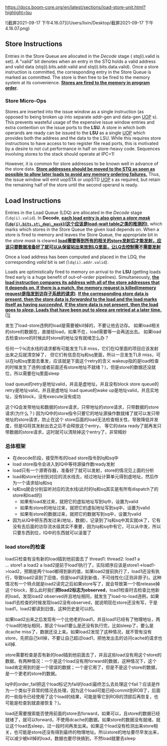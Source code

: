 https://docs.boom-core.org/en/latest/sections/load-store-unit.html?highlight=lsu



![截屏2021-09-17 下午4.16.07](/Users/lixin/Desktop/截屏2021-09-17 下午4.16.07.png)

## Store Instructions

Entries in the Store Queue are allocated in the *Decode* stage ( stq(i).valid is set). A “valid” bit denotes when an entry in the STQ holds a valid address and valid data (stq(i).bits.addr.valid and stq(i).bits.data.valid). Once a store instruction is committed, the corresponding entry in the Store Queue is marked as committed. The store is then free to be fired to the memory system at its convenience. **<u>Stores are fired to the memory in program order</u>.**

### Store Micro-Ops

Stores are inserted into the issue window as a single instruction (as opposed to being broken up into separate addr-gen and data-gen [UOP](https://docs.boom-core.org/en/latest/sections/terminology.html#term-micro-op-uop) s). This prevents wasteful usage of the expensive issue window entries and extra contention on the issue ports to the **LSU**. A store in which both operands are ready can be issued to the **LSU** as a single [UOP](https://docs.boom-core.org/en/latest/sections/terminology.html#term-micro-op-uop) which provides both the address and the data to the LSU. While this requires store instructions to have access to two register file read ports, this is motivated by a desire to not cut performance in half on store-heavy code. Sequences involving stores to the stack should operate at IPC=1!

However, it is common for store addresses to be known well in advance of the store data. **<u>Store addresses should be moved to the STQ as soon as possible to allow later loads to avoid any memory ordering failures.</u>** Thus, the issue window will emit uopSTA or uopSTD [UOP](https://docs.boom-core.org/en/latest/sections/terminology.html#term-micro-op-uop) s as required, but retain the remaining half of the store until the second operand is ready.

## Load Instructions

Entries in the Load Queue (LDQ) are allocated in the *Decode* stage (`ldq(i).valid`). In **Decode**, **<u>each load entry is also given a *store mask* (`ldq(i).bits.st\_dep\_mask`)(这个应该是load-wait table之类的推测的)</u>**, which marks which stores in the Store Queue the given load depends on. When a store is fired to memory and leaves the Store Queue, the appropriate bit in the *store mask* is cleared.**<u>load需要等到所有的相关的store发射后才能发射，应该只要数据准备好了就可以从保留站出来放到LQ里面，让LQ去控制需不需要发射</u>**

Once a load address has been computed and placed in the LDQ, the corresponding *valid* bit is set (`ldq(i).addr.valid`).

Loads are optimistically fired to memory on arrival to the **LSU** (getting loads fired early is a huge benefit of out–of–order pipelines). Simultaneously, **<u>the load instruction compares its address with all of the store addresses that it depends on. If there is a match, the memory request is killed(memory request是指发到访存子系统的请求)</u>**. **<u>If the corresponding store data is present, then the store data is *forwarded* to the load and the load marks itself as having *succeeded*.</u>** **<u>If the store data is not present, then the load goes to *sleep*. Loads that have been put to sleep are retried at a later time.</u>** [[1\]](https://docs.boom-core.org/en/latest/sections/load-store-unit.html?highlight=lsu#id3)

发生了load-store违例的load是需要被kill掉的，不要让他去访存。
如果load相关的store的数据在，直接给load，如果不在，load需要等一会再送出去。
如果load去检查store的时候此时store的地址没有就绪怎么办？

任何一个ls流水线的请求都有可能发生TLB miss，它们在IQ里面的项目应该发射出来之后就清空掉了，
但它们有信息在lq和sq里面，所以一旦发生TLB miss，可以在lq和sq里面去重发，应该就是下面这个retry的含义
wakeup指的是load检查的时候发生了违例(或者前面还有store地址不就绪？)，但是store的数据还没就位，所以需要在lq里面sleep

load queue的retry是地址valid，并且是虚地址，并且没有block
store queue的retry是地址valid，并且是虚地址
load queue的wake up是地址valid，并且实地址，没有block，没有execute没有成功

这个IQ会发带地址和数据的store请求，只带地址的store请求，只带数据的store请求(为什么？)
因为IQ中的store指令只要它的地址源操作数就绪了就可以发只带地址的store请求，防止在这个
store后面的load无法检查相关性，导致降低并发度，但是IQ将其发射出去之后不会释放这个entry，
等它的data ready了就再发只带数据的store请求，这时就可以清除掉这个entry了，非常精妙


### 总体框架
+ 在deocde阶段，接受所有的load store指令到lq和sq中
+ load store指令会进入到IQ中等待源操作数ready发射
+ load只有一个源寄存器，准备好了就可以发射，store的情况见上面的分析
+ load和store分别到对应的流水线去，经过地址计算单元得到虚地址，然后作为一个请求给lq和sq
+ lq和sq就会分别监听对应的流水线(此时的lq和sq其实是有所有dispatch了的store和load的)
    + 如果有load发过来，就把它的虚拟地址写到lq中，设置为valid
    + 如果有store的地址过来，就把它的虚拟地址写到sq中，设置为valid
    + 如果有store的数据过来，就把它的数据写到sq中，设置为valid
+ 因为从IQ中把东西发过来(地址，数据)，记录到了lq和sq中其实就ok了，它有没有去后面的访存流水级其实不重要，因为lq和sq中有它，可以从中发，所以只要东西到位，IQ中的东西就可以滚蛋了


### load store的检查

load只检查有没有新的load插到他前面去了
thread1:                      thread2:
load1  a                         
...                           store1  a
load2  a
load2提前于load1执行了，实际顺序应该是store1->load1->load2，预期是两个load都得到新的值，如果load2提前执行了，load1还没有执行，导致load2读到了旧值，但是load1读到新值，不可线性化(正则非原子)。这种情况有一个特点就是load2读完之后如果store写了，就会导致第一个核release掉这个block，那么此时我们**把load2标志为observed**，load1检查时去检查比他新的load，发现load2 observed并且地址相同，就发生了load-to-load违例，如果load1去检查的时候发现load2没有observed，就说明现在store还没有写，于是load1，load2都读到旧值，这种历史是可以的。

如果load2出来之后发现有一个比他老的load1，并且load1已经有了物理地址，两个load的地址相同，那这个load1要么是还没有执行完，比如sleep了，要么是dcache miss了，数据还没上来。如果load2发现了这种情况，就不管有没有store，先把自己kill掉，不要让自己超过load1，把他发出去的访问cache的请求也kill掉.

store需要检查是否有新的load插到他前面去了，并且这些load没有用这个store的数据，有两种情况：一个是这个load没有用forward的数据，这种情况下，这个load肯定用到的是一个错误的数据；一个是它用了，但是不是这个store的数据，是一个更老的store的数据。

lq中的order_fail把这个load标记为fail的load(最终怎么去处理这个fail？应该是作为一个类似于异常的情况去处理，因为这个load可能已经commit到ROB了，后面的一些指令已经使用了这个load的结果，可能是等它到ROB的顶部后再恢复，也可能是检查到就直接恢复？)。

load还需要搜索能否使用前面的store去forward，如果可以，且store的数据已经就绪了，就可以forward，不使用dcache的数据。如果store的数据没有就绪，就让这个load去sleep，过一段时间再发出来。如果这个load没有检测出来store相关，也可能是store还没有得到最终的物理地址。所以store的地址要尽早发出来，可以减少被kill掉的load，数据也要尽快搞到，不然load就要去sleep



